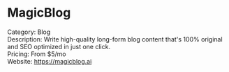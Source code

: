# MagicBlog

Category: Blog  
Description: Write high-quality long-form blog content that's 100% original and SEO optimized in just one click.  
Pricing: From $5/mo  
Website: https://magicblog.ai
